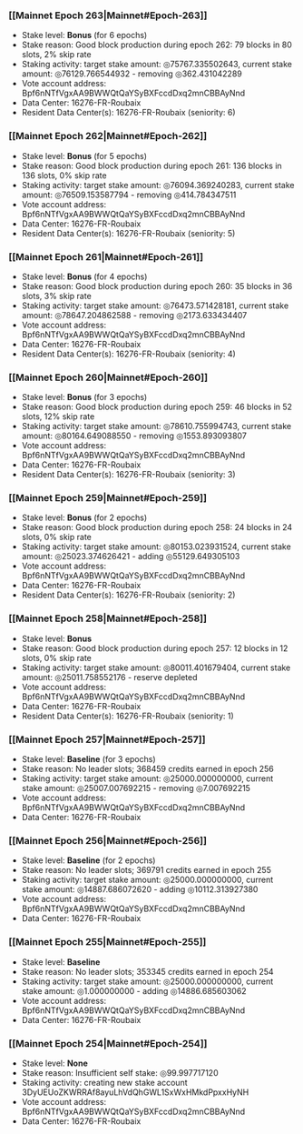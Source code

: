 ### [[Mainnet Epoch 263|Mainnet#Epoch-263]]
* Stake level: **Bonus** (for 6 epochs)
* Stake reason: Good block production during epoch 262: 79 blocks in 80 slots, 2% skip rate
* Staking activity: target stake amount: ◎75767.335502643, current stake amount: ◎76129.766544932 - removing ◎362.431042289
* Vote account address: Bpf6nNTfVgxAA9BWWQtQaYSyBXFccdDxq2mnCBBAyNnd
* Data Center: 16276-FR-Roubaix
* Resident Data Center(s): 16276-FR-Roubaix (seniority: 6)
### [[Mainnet Epoch 262|Mainnet#Epoch-262]]
* Stake level: **Bonus** (for 5 epochs)
* Stake reason: Good block production during epoch 261: 136 blocks in 136 slots, 0% skip rate
* Staking activity: target stake amount: ◎76094.369240283, current stake amount: ◎76509.153587794 - removing ◎414.784347511
* Vote account address: Bpf6nNTfVgxAA9BWWQtQaYSyBXFccdDxq2mnCBBAyNnd
* Data Center: 16276-FR-Roubaix
* Resident Data Center(s): 16276-FR-Roubaix (seniority: 5)
### [[Mainnet Epoch 261|Mainnet#Epoch-261]]
* Stake level: **Bonus** (for 4 epochs)
* Stake reason: Good block production during epoch 260: 35 blocks in 36 slots, 3% skip rate
* Staking activity: target stake amount: ◎76473.571428181, current stake amount: ◎78647.204862588 - removing ◎2173.633434407
* Vote account address: Bpf6nNTfVgxAA9BWWQtQaYSyBXFccdDxq2mnCBBAyNnd
* Data Center: 16276-FR-Roubaix
* Resident Data Center(s): 16276-FR-Roubaix (seniority: 4)
### [[Mainnet Epoch 260|Mainnet#Epoch-260]]
* Stake level: **Bonus** (for 3 epochs)
* Stake reason: Good block production during epoch 259: 46 blocks in 52 slots, 12% skip rate
* Staking activity: target stake amount: ◎78610.755994743, current stake amount: ◎80164.649088550 - removing ◎1553.893093807
* Vote account address: Bpf6nNTfVgxAA9BWWQtQaYSyBXFccdDxq2mnCBBAyNnd
* Data Center: 16276-FR-Roubaix
* Resident Data Center(s): 16276-FR-Roubaix (seniority: 3)
### [[Mainnet Epoch 259|Mainnet#Epoch-259]]
* Stake level: **Bonus** (for 2 epochs)
* Stake reason: Good block production during epoch 258: 24 blocks in 24 slots, 0% skip rate
* Staking activity: target stake amount: ◎80153.023931524, current stake amount: ◎25023.374626421 - adding ◎55129.649305103
* Vote account address: Bpf6nNTfVgxAA9BWWQtQaYSyBXFccdDxq2mnCBBAyNnd
* Data Center: 16276-FR-Roubaix
* Resident Data Center(s): 16276-FR-Roubaix (seniority: 2)
### [[Mainnet Epoch 258|Mainnet#Epoch-258]]
* Stake level: **Bonus**
* Stake reason: Good block production during epoch 257: 12 blocks in 12 slots, 0% skip rate
* Staking activity: target stake amount: ◎80011.401679404, current stake amount: ◎25011.758552176 - reserve depleted
* Vote account address: Bpf6nNTfVgxAA9BWWQtQaYSyBXFccdDxq2mnCBBAyNnd
* Data Center: 16276-FR-Roubaix
* Resident Data Center(s): 16276-FR-Roubaix (seniority: 1)
### [[Mainnet Epoch 257|Mainnet#Epoch-257]]
* Stake level: **Baseline** (for 3 epochs)
* Stake reason: No leader slots; 368459 credits earned in epoch 256
* Staking activity: target stake amount: ◎25000.000000000, current stake amount: ◎25007.007692215 - removing ◎7.007692215
* Vote account address: Bpf6nNTfVgxAA9BWWQtQaYSyBXFccdDxq2mnCBBAyNnd
* Data Center: 16276-FR-Roubaix
### [[Mainnet Epoch 256|Mainnet#Epoch-256]]
* Stake level: **Baseline** (for 2 epochs)
* Stake reason: No leader slots; 369791 credits earned in epoch 255
* Staking activity: target stake amount: ◎25000.000000000, current stake amount: ◎14887.686072620 - adding ◎10112.313927380
* Vote account address: Bpf6nNTfVgxAA9BWWQtQaYSyBXFccdDxq2mnCBBAyNnd
* Data Center: 16276-FR-Roubaix
### [[Mainnet Epoch 255|Mainnet#Epoch-255]]
* Stake level: **Baseline**
* Stake reason: No leader slots; 353345 credits earned in epoch 254
* Staking activity: target stake amount: ◎25000.000000000, current stake amount: ◎1.000000000 - adding ◎14886.685603062
* Vote account address: Bpf6nNTfVgxAA9BWWQtQaYSyBXFccdDxq2mnCBBAyNnd
* Data Center: 16276-FR-Roubaix
### [[Mainnet Epoch 254|Mainnet#Epoch-254]]
* Stake level: **None**
* Stake reason: Insufficient self stake: ◎99.997717120
* Staking activity: creating new stake account 3DyUEUoZKWRRAf8ayuLhVdQhGWL1SxWxHMkdPpxxHyNH
* Vote account address: Bpf6nNTfVgxAA9BWWQtQaYSyBXFccdDxq2mnCBBAyNnd
* Data Center: 16276-FR-Roubaix